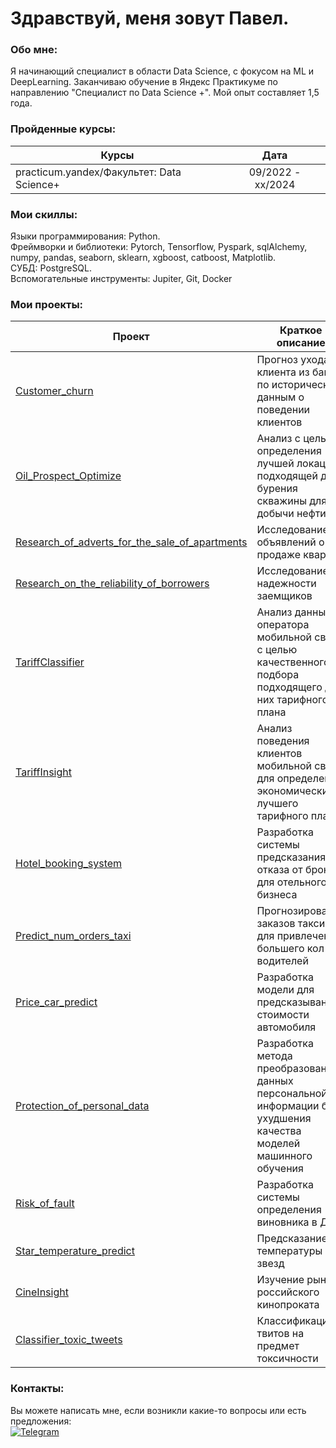 Здравствуй, меня зовут Павел.
=============================================================================================================================================


###  Обо мне:
Я начинающий специалист в области Data Science, с фокусом на ML и DeepLearning. Заканчиваю обучение в Яндекс Практикуме по направлению "Специалист по  Data Science +". Мой опыт составляет 1,5 года.

### Пройденные курсы:
                                                
| Курсы                                                           | Дата              |
| ----------------------------------------------------------------| :---------------: |
| practicum.yandex/Факультет: Data Science+                       | 09/2022 - xx/2024 |
### Мои скиллы:

Языки программирования: Python.<br>
Фреймворки и библиотеки: Pytorch, Tensorflow, Pyspark, sqlAlchemy, numpy, pandas, seaborn, sklearn, xgboost, catboost, Matplotlib.<br>
СУБД: PostgreSQL.<br>
Вспомогательные инструменты: Jupiter, Git, Docker<br>

### Мои проекты:

| Проект | Краткое описание |Использованные библиотеки|
|------------------|--------|------------|
| [Customer_churn](https://github.com/FrustrationDesu/yandex.practicum/tree/main/Customer_churn) | Прогноз ухода клиента из банка по историческим данным о поведении клиентов |![Pandas](https://img.shields.io/badge/-Pandas-blue?style=flat-square&logo=pandas&logoColor=white) ![Matplotlib](https://img.shields.io/badge/-Matplotlib-gray?style=flat-square&logo=matplotlib&logoColor=white) ![Scikit-learn](https://img.shields.io/badge/-Scikit--learn-6495ED?style=flat-square&logo=scikit-learn&logoColor=white)|
| [Oil_Prospect_Optimize](https://github.com/FrustrationDesu/yandex.practicum/tree/main/Oil_Prospect_Optimize) |Анализ с целью определения лучшей локации, подходящей для бурения скважины для добычи нефти|![Pandas](https://img.shields.io/badge/-Pandas-blue?style=flat-square&logo=pandas&logoColor=white) ![Scikit-learn](https://img.shields.io/badge/-Scikit--learn-6495ED?style=flat-square&logo=scikit-learn&logoColor=white) ![NumPy](https://img.shields.io/badge/-NumPy-gray?style=flat-square&logo=numpy&logoColor=white)  ![SciPy](https://img.shields.io/badge/-SciPy-8B0000?style=flat-square&logo=scipy&logoColor=white) |
| [Research_of_adverts_for_the_sale_of_apartments](https://github.com/FrustrationDesu/yandex.practicum/tree/main/Research_of_adverts_for_the_sale_of_apartments) |Исследование объявлений о продаже квартир |![Matplotlib](https://img.shields.io/badge/-Matplotlib-gray?style=flat-square&logo=matplotlib&logoColor=white) ![Pandas](https://img.shields.io/badge/-Pandas-blue?style=flat-square&logo=pandas&logoColor=white)  |
| [Research_on_the_reliability_of_borrowers](https://github.com/FrustrationDesu/yandex.practicum/tree/main/Research_on_the_reliability_of_borrowers) |Исследование надежности заемщиков | |
| [TariffClassifier](https://github.com/FrustrationDesu/yandex.practicum/tree/main/TariffClassifier) |Анализ данных оператора мобильной связи с целью качественного подбора подходящего для них тарифного плана| |
| [TariffInsight](https://github.com/FrustrationDesu/yandex.practicum/tree/main/TariffInsight) |Анализ поведения клиентов мобильной связи для определения экономически лучшего тарифного плана | |
| [Hotel_booking_system](https://github.com/FrustrationDesu/yandex.practicum/tree/main/hotel_booking_system) |Разработка системы предсказания отказа от брони для отельного бизнеса | |
| [Predict_num_orders_taxi](https://github.com/FrustrationDesu/yandex.practicum/tree/main/predict_num_orders_taxi) |Прогнозирование заказов такси для привлечения большего кол-ва водителей | |
| [Price_car_predict](https://github.com/FrustrationDesu/yandex.practicum/tree/main/price_car_predict) |Разработка модели для предсказывания стоимости автомобиля | |
| [Protection_of_personal_data](https://github.com/FrustrationDesu/yandex.practicum/tree/main/protection_of_personal_data) |Разработка метода преобразования данных персональной информации без ухудшения качества моделей машинного обучения | |
| [Risk_of_fault](https://github.com/FrustrationDesu/yandex.practicum/tree/main/risk_of_fault) |Разработка системы определения виновника в ДТП | |
| [Star_temperature_predict](https://github.com/FrustrationDesu/yandex.practicum/tree/main/star_temperature_predict) |Предсказание температуры звезд | |
| [CineInsight](https://github.com/FrustrationDesu/yandex.practicum/tree/main/%D1%81ineInsight) |Изучение рынка российского кинопроката| |
|[Classifier_toxic_tweets](https://github.com/FrustrationDesu/yandex.practicum/tree/main/classifier_toxic_tweets)|Классификация твитов на предмет токсичности| |

### Контакты:
Вы можете написать мне, если возникли какие-то вопросы или есть предложения:<br>
[![Telegram](https://anwap.space/wp-content/uploads/2023/12/telegram.png)](https://t.me/frustrationdesu)
